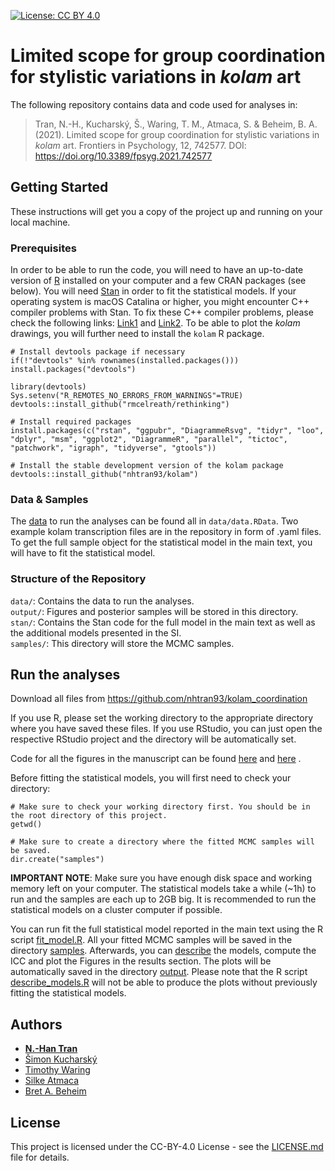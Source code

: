 [![License: CC BY 4.0](https://img.shields.io/badge/License-CC%20BY%204.0-lightgrey.svg)](https://creativecommons.org/licenses/by/4.0/)

# Limited scope for group coordination for stylistic variations in *kolam* art

The following repository contains data and code used for analyses in:

> Tran, N.-H., Kucharský, Š., Waring, T. M., Atmaca, S. & Beheim, B. A. (2021). Limited scope for group coordination for stylistic variations in *kolam* art. Frontiers in
Psychology, 12, 742577. DOI: https://doi.org/10.3389/fpsyg.2021.742577

## Getting Started

These instructions will get you a copy of the project up and running on your local machine. 

### Prerequisites

In order to be able to run the code, you will need to have an up-to-date version of [R](https://www.r-project.org/) installed on your computer and a few CRAN packages (see below). You will need [Stan](https://mc-stan.org/) in order to fit the statistical models. If your operating system is macOS Catalina or higher, you might encounter C++ compiler problems with Stan. To fix these C++ compiler problems, please check the following links: [Link1](https://discourse.mc-stan.org/t/dealing-with-catalina-iii/12731) and [Link2](https://thecoatlessprofessor.com/programming/cpp/r-compiler-tools-for-rcpp-on-macos/). To be able to plot the *kolam* drawings, you will further need to install the `kolam` R package.

```
# Install devtools package if necessary
if(!"devtools" %in% rownames(installed.packages())) install.packages("devtools")

library(devtools)
Sys.setenv("R_REMOTES_NO_ERRORS_FROM_WARNINGS"=TRUE)
devtools::install_github("rmcelreath/rethinking")

# Install required packages
install.packages(c("rstan", "ggpubr", "DiagrammeRsvg", "tidyr", "loo", "dplyr", "msm", "ggplot2", "DiagrammeR", "parallel", "tictoc", "patchwork", "igraph", "tidyverse", "gtools"))

# Install the stable development version of the kolam package
devtools::install_github("nhtran93/kolam")
```

### Data & Samples
The [data](data/) to run the analyses can be found all in `data/data.RData`. Two example kolam transcription files are in the repository in form of .yaml files. To get the full sample object for the statistical model in the main text, you will have to fit the statistical model.

### Structure of the Repository
`data/`: Contains the data to run the analyses.  
`output/`: Figures and posterior samples will be stored in this directory.  
`stan/`: Contains the Stan code for the full model in the main text as well as the additional models presented in the SI.  
`samples/`: This directory will store the MCMC samples.  

## Run the analyses
Download all files from https://github.com/nhtran93/kolam_coordination

If you use R, please set the working directory to the appropriate directory where you have saved these files. If you use RStudio, you can just open the respective RStudio project and the directory will be automatically set.

Code for all the figures in the manuscript can be found [here](plot_example_kolam_transitions.R) and [here](describe_models.R) .

Before fitting the statistical models, you will first need to check your directory:
```
# Make sure to check your working directory first. You should be in the root directory of this project. 
getwd()

# Make sure to create a directory where the fitted MCMC samples will be saved.
dir.create("samples")
```
**IMPORTANT NOTE**: Make sure you have enough disk space and working memory left on your computer. The statistical models take a while (~1h) to run and the samples are each up to 2GB big. It is recommended to run the statistical models on a cluster computer if possible.

You can run fit the full statistical model reported in the main text using the R script [fit_model.R](./fit_model.R). All your fitted MCMC samples will be saved in the directory [samples](./samples/). Afterwards, you can [describe](./describe_models.R) the models, compute the ICC and plot the Figures in the results section. The plots will be automatically saved in the directory [output](./output/). Please note that the R script [describe_models.R](./describe_models.R) will not be able to produce the plots without previously fitting the statistical models.

## Authors

* **[N.-Han Tran](https://www.eva.mpg.de/ecology/staff/han-tran/index.html)**
* [Šimon Kucharský](https://www.uva.nl/en/profile/k/u/s.kucharsky/s.kucharsky.html?cb)
* [Timothy Waring](https://timwaring.info/)
* [Silke Atmaca](https://www.eva.mpg.de/ecology/staff/silke-atmaca/index.html)
* [Bret A. Beheim](https://www.babeheim.com/)


## License

This project is licensed under the CC-BY-4.0 License - see the [LICENSE.md](LICENSE.md) file for details.
